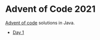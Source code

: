 # Advent of Code 2021

[Advent of code](https://adventofcode.com/2021) solutions in Java.

* [Day 1](./src/main/java/net/alexmiranda/adventofcode2021/Day1.java)